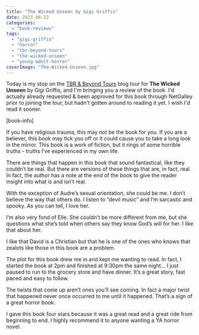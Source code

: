 ```yaml
---
title: "The Wicked Unseen by Gigi Griffis"
date: 2023-06-22
categories: 
  - "book-reviews"
tags: 
  - "gigi-griffis"
  - "horror"
  - "tbr-beyond-tours"
  - "the-wicked-unseen"
  - "young-adult-horror"
coverImage: "The-Wicked-Unseen.jpg"
---
```


Today is my stop on the [TBR & Beyond Tours](https://tbrandbeyondtours.com/2023/05/17/tour-schedule-the-wicked-unseen-by-gigi-griffis/) blog tour for **The Wicked Unseen** by Gigi Griffis, and I'm bringing you a review of the book. I'd actually already requested & been approved for this book through NetGalley prior to joining the tour, but hadn't gotten around to reading it yet. I wish I'd read it sooner.

\[book-info\]

If you have religious trauma, this may not be the book for you. If you are a believer, this book may tick you off or it could cause you to take a long look in the mirror. This book is a work of fiction, but it rings of some horrible truths - truths I’ve experienced in my own life.

There are things that happen in this book that sound fantastical, like they couldn’t be real. But there are versions of these things that are, in fact, real. In fact, the author has a note at the end of the book to give the reader insight into what is and isn’t real.

With the exception of Audre’s sexual orientation, she could be me. I don’t believe the way that others do. I listen to “devil music” and I’m sarcastic and spooky. As you can tell, I love her.

I’m also very fond of Elle. She couldn’t be more different from me, but she questions what she’s told when others say they know God’s will for her. I like that about her.

I like that David is a Christian but that he is one of the ones who knows that zealots like those in this book are a problem.

The plot for this book drew me in and kept me wanting to read. In fact, I started the book at 2pm and finished at 9:30pm the same night… I just paused to run to the grocery store and have dinner. It’s a great story, fast paced and easy to follow.

The twists that come up aren’t ones you’ll see coming. In fact a major twist that happened never once occurred to me until it happened. That’s a sign of a great horror book.

I gave this book four stars because it was a great read and a great ride from beginning to end. I highly recommend it to anyone wanting a YA horror novel.
